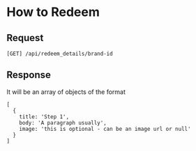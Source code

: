 How to Redeem
=============

Request
-------
```
[GET] /api/redeem_details/brand-id
```
Response
--------

It will be an array of objects of the format
```
[
  {
    title: 'Step 1',
    body: 'A paragraph usually',
    image: 'this is optional - can be an image url or null'
  }
]
```
